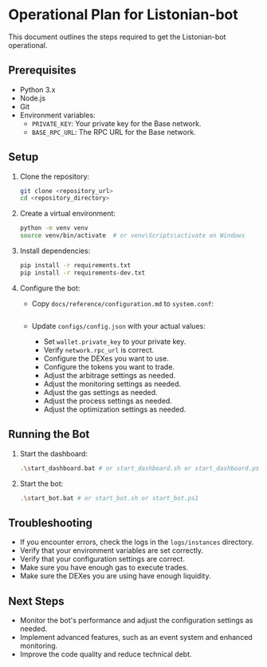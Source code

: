 # Operational Plan for Listonian-bot

This document outlines the steps required to get the Listonian-bot operational.

## Prerequisites

*   Python 3.x
*   Node.js
*   Git
*   Environment variables:
    *   `PRIVATE_KEY`: Your private key for the Base network.
    *   `BASE_RPC_URL`: The RPC URL for the Base network.

## Setup

1.  Clone the repository:

    ```bash
    git clone <repository_url>
    cd <repository_directory>
    ```

2.  Create a virtual environment:

    ```bash
    python -m venv venv
    source venv/bin/activate  # or venv\Scripts\activate on Windows
    ```

3.  Install dependencies:

    ```bash
    pip install -r requirements.txt
    pip install -r requirements-dev.txt
    ```

4.  Configure the bot:

    *   Copy `docs/reference/configuration.md` to `system.conf`:

        ```bash
        ```

    *   Update `configs/config.json` with your actual values:
        *   Set `wallet.private_key` to your private key.
        *   Verify `network.rpc_url` is correct.
        *   Configure the DEXes you want to use.
        *   Configure the tokens you want to trade.
        *   Adjust the arbitrage settings as needed.
        *   Adjust the monitoring settings as needed.
        *   Adjust the gas settings as needed.
        *   Adjust the process settings as needed.
        *   Adjust the optimization settings as needed.

## Running the Bot

1.  Start the dashboard:

    ```bash
    .\start_dashboard.bat # or start_dashboard.sh or start_dashboard.ps1
    ```

2.  Start the bot:

    ```bash
    .\start_bot.bat # or start_bot.sh or start_bot.ps1
    ```

## Troubleshooting

*   If you encounter errors, check the logs in the `logs/instances` directory.
*   Verify that your environment variables are set correctly.
*   Verify that your configuration settings are correct.
*   Make sure you have enough gas to execute trades.
*   Make sure the DEXes you are using have enough liquidity.

## Next Steps

*   Monitor the bot's performance and adjust the configuration settings as needed.
*   Implement advanced features, such as an event system and enhanced monitoring.
*   Improve the code quality and reduce technical debt.